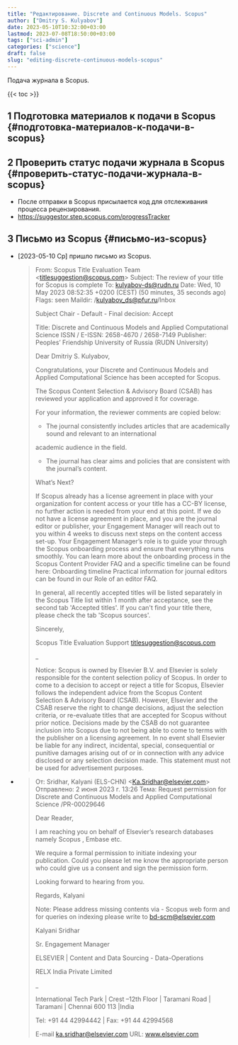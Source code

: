 ```yaml
---
title: "Редактирование. Discrete and Continuous Models. Scopus"
author: ["Dmitry S. Kulyabov"]
date: 2023-05-10T10:32:00+03:00
lastmod: 2023-07-08T18:50:00+03:00
tags: ["sci-admin"]
categories: ["science"]
draft: false
slug: "editing-discrete-continuous-models-scopus"
---
```


Подача журнала в Scopus.

<!--more-->

{{< toc >}}


## <span class="section-num">1</span> Подготовка материалов к подачи в Scopus {#подготовка-материалов-к-подачи-в-scopus}


## <span class="section-num">2</span> Проверить статус подачи журнала в Scopus {#проверить-статус-подачи-журнала-в-scopus}

-   После отправки в Scopus присылается код для отслеживания процесса рецензирования.
-   <https://suggestor.step.scopus.com/progressTracker>


## <span class="section-num">3</span> Письмо из Scopus {#письмо-из-scopus}

-   <span class="timestamp-wrapper"><span class="timestamp">[2023-05-10 Ср] </span></span> пришло письмо из Scopus.

    > From: Scopus Title Evaluation Team &lt;titlesuggestion@scopus.com&gt;
    > Subject: The review of your title for Scopus is complete
    > To: kulyabov-ds@rudn.ru
    > Date: Wed, 10 May 2023 08:52:35 +0200 (CEST) (50 minutes, 35 seconds ago)
    > Flags: seen
    > Maildir: /kulyabov_ds@pfur.ru/Inbox
    >
    > Subject Chair - Default - Final decision: Accept
    >
    > Title: Discrete and Continuous Models and Applied Computational Science ISSN / E-ISSN: 2658-4670 / 2658-7149 Publisher: Peoples’ Friendship University of Russia (RUDN University)
    >
    > Dear Dmitriy S. Kulyabov,
    >
    > Congratulations, your Discrete and Continuous Models and Applied Computational Science has been accepted for
    > Scopus.
    >
    > The Scopus Content Selection &amp; Advisory Board (CSAB) has reviewed your application and approved it for
    > coverage.
    >
    > For your information, the reviewer comments are copied below:
    >
    > -   The journal consistently includes articles that are academically sound and relevant to an international
    >
    > academic audience in the field.
    >
    > -   The journal has clear aims and policies that are consistent with the journal’s content.
    >
    > What’s Next?
    >
    > If Scopus already has a license agreement in place with your organization for content access or your title has a
    > CC-BY license, no further action is needed from your end at this point.
    > If we do not have a license agreement in place, and you are the journal editor or publisher, your Engagement
    > Manager will reach out to you within 4 weeks to discuss next steps on the content access set-up. Your
    > Engagement Manager’s role is to guide your through the Scopus onboarding process and ensure that everything
    > runs smoothly. You can learn more about the onboarding process in the Scopus Content Provider FAQ and a
    > specific timeline can be found here: Onboarding timeline
    > Practical information for journal editors can be found in our Role of an editor FAQ.
    >
    > In general, all recently accepted titles will be listed separately in the Scopus Title list within 1 month after
    > acceptance, see the second tab 'Accepted titles'. If you can't find your title there, please check the tab
    > 'Scopus sources'.
    >
    > Sincerely,
    >
    > Scopus Title Evaluation Support
    > titlesuggestion@scopus.com
    >
    > <span class="underline"><span class="underline"><span class="underline"><span class="underline"><span class="underline"><span class="underline"><span class="underline"><span class="underline"><span class="underline"><span class="underline"><span class="underline"><span class="underline"><span class="underline"><span class="underline"><span class="underline"><span class="underline"><span class="underline"><span class="underline"><span class="underline"><span class="underline"><span class="underline"><span class="underline"><span class="underline"><span class="underline"><span class="underline"><span class="underline"><span class="underline"><span class="underline"><span class="underline"><span class="underline"><span class="underline"><span class="underline"><span class="underline">_</span></span></span></span></span></span></span></span></span></span></span></span></span></span></span></span></span></span></span></span></span></span></span></span></span></span></span></span></span></span></span></span></span>
    >
    > Notice: Scopus is owned by Elsevier B.V. and Elsevier is solely responsible for the content selection policy of
    > Scopus. In order to come to a decision to accept or reject a title for Scopus, Elsevier follows the independent
    > advice from the Scopus Content Selection &amp; Advisory Board (CSAB). However, Elsevier and the CSAB reserve the
    > right to change decisions, adjust the selection criteria, or re-evaluate titles that are accepted for Scopus
    > without prior notice. Decisions made by the CSAB do not guarantee inclusion into Scopus due to not being able to
    > come to terms with the publisher on a licensing agreement. In no event shall Elsevier be liable for any indirect,
    > incidental, special, consequential or punitive damages arising out of or in connection with any advice disclosed
    > or any selection decision made. This statement must not be used for advertisement purposes.
-   > От: Sridhar, Kalyani (ELS-CHN) &lt;Ka.Sridhar@elsevier.com&gt;
    > Отправлено: 2 июня 2023 г. 13:26
    > Тема: Request permission for Discrete and Continuous Models and Applied Computational Science /PR-00029646
    >
    > Dear Reader,
    >
    > I am reaching you on behalf of Elsevier’s research databases namely Scopus , Embase etc.
    >
    > We require a formal permission to initiate indexing your publication. Could you please let me know the
    > appropriate person who could give us a consent and sign the permission form.
    >
    > Looking forward to hearing from you.
    >
    > ​​​​​​​Regards,
    > Kalyani
    >
    > Note: Please address missing contents via - Scopus web form and for queries on indexing please write to bd-scm@elsevier.com
    >
    > Kalyani Sridhar
    >
    > Sr. Engagement Manager
    >
    > ELSEVIER  | Content and Data Sourcing - Data-Operations
    >
    > RELX India Private Limited
    >
    > <span class="underline"><span class="underline"><span class="underline"><span class="underline"><span class="underline"><span class="underline"><span class="underline"><span class="underline"><span class="underline"><span class="underline"><span class="underline"><span class="underline"><span class="underline"><span class="underline"><span class="underline"><span class="underline"><span class="underline"><span class="underline"><span class="underline">_</span></span></span></span></span></span></span></span></span></span></span></span></span></span></span></span></span></span></span>
    >
    > International Tech Park | Crest –12th Floor | Taramani Road | Taramani | Chennai 600 113 |India
    >
    > Tel: +91 44 42994442 | Fax: +91 44 42994568
    >
    > E-mail ka.sridhar@elsevier.com  URL: www.elsevier.com
